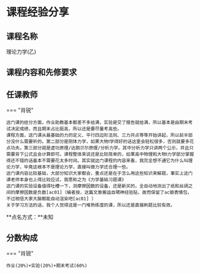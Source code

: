 # 课程经验分享

## 课程名称
理论力学(乙)
## 课程内容和先修要求

## 任课教师

=== "肖锐"

    这门课的给分方面，作业助教基本都差不多给满，实验是交了报告就给满，所以基本是由期末考试决定成绩，而且期末占比挺高，所以还是要尽量考高些。
    课程方面，这门课从最基础的力的定义、平行四边形法则、三力共点等等开始讲起，所以前半部分没什么需要听的。第二部分是刚体力学，如果大物Ⅰ学得好的话这里会轻松很多，否则就要多花点功夫。第三部分就是虚功原理/达朗贝尔原理/分析力学。其中分析力学只讲两个公示，并且只需要背下公式且会计算即可。课程整体来说还是比较简单的，如果高中物理和大物Ⅰ力学部分掌握得还不错的话基本不需要花太多时间。其实就这门课程的内容来看，我完全想不通它为什么叫理论力学，毕竟这根本不是理论力学，直接叫做力学还合理一些。
    这门课内容比较基础，大部分知识大家都会，重点还是在于怎么用这些知识来解题，事实上这门课老师本身也上得比较应试，我愿称之为《力学基础习题课》
    这门课的实验设备值得吐槽一下，测摩擦因数的设备，还是新买的，全自动地测出了纸和丝绸之间的摩擦因数是负数[ac01]（编者按，这篇文章搬运自珺神经验贴，故而保留了ac娘表情包，不过相信大家大脑都能自动渲染吧[ac01] ）
    关于学习方法的话，我个人觉得这是一门堆熟练度的课，所以还是直接刷题比较有效。

**点名方式：**未知

## 分数构成

=== "肖锐"

    作业(20%)+实验(20%)+期末考试(60%)